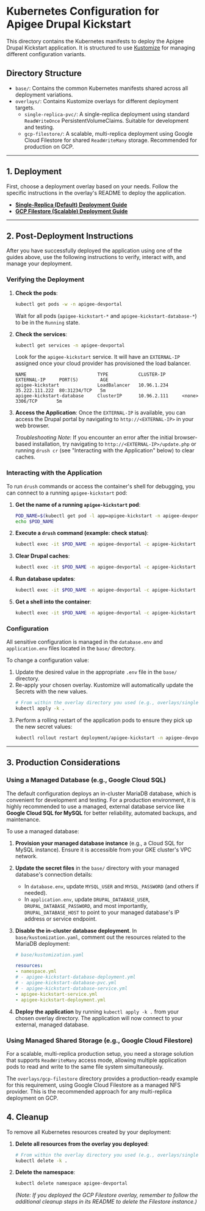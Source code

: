 # Kubernetes Configuration for Apigee Drupal Kickstart

This directory contains the Kubernetes manifests to deploy the Apigee Drupal Kickstart application. It is structured to use [Kustomize](https://kustomize.io/) for managing different configuration variants.

## Directory Structure

-   `base/`: Contains the common Kubernetes manifests shared across all deployment variations.
-   `overlays/`: Contains Kustomize overlays for different deployment targets.
    -   `single-replica-pvc/`: A single-replica deployment using standard `ReadWriteOnce` PersistentVolumeClaims. Suitable for development and testing.
    -   `gcp-filestore/`: A scalable, multi-replica deployment using Google Cloud Filestore for shared `ReadWriteMany` storage. Recommended for production on GCP.

---

## 1. Deployment

First, choose a deployment overlay based on your needs. Follow the specific instructions in the overlay's README to deploy the application.

-   **[Single-Replica (Default) Deployment Guide](./overlays/single-replica-pvc/README.md)**
-   **[GCP Filestore (Scalable) Deployment Guide](./overlays/gcp-filestore/README.md)**

---

## 2. Post-Deployment Instructions

After you have successfully deployed the application using one of the guides above, use the following instructions to verify, interact with, and manage your deployment.

### Verifying the Deployment

1.  **Check the pods**:
    ```sh
    kubectl get pods -w -n apigee-devportal
    ```
    Wait for all pods (`apigee-kickstart-*` and `apigee-kickstart-database-*`) to be in the `Running` state.

2.  **Check the services**:
    ```sh
    kubectl get services -n apigee-devportal
    ```
    Look for the `apigee-kickstart` service. It will have an `EXTERNAL-IP` assigned once your cloud provider has provisioned the load balancer.

    ```
    NAME                          TYPE           CLUSTER-IP      EXTERNAL-IP     PORT(S)        AGE
    apigee-kickstart              LoadBalancer   10.96.1.234     35.222.111.222  80:31234/TCP   5m
    apigee-kickstart-database     ClusterIP      10.96.2.111     <none>          3306/TCP       5m
    ```

3.  **Access the Application**:
    Once the `EXTERNAL-IP` is available, you can access the Drupal portal by navigating to `http://<EXTERNAL-IP>` in your web browser.

    *Troubleshooting Note*: If you encounter an error after the initial browser-based installation, try navigating to `http://<EXTERNAL-IP>/update.php` or running `drush cr` (see "Interacting with the Application" below) to clear caches.

### Interacting with the Application

To run `drush` commands or access the container's shell for debugging, you can connect to a running `apigee-kickstart` pod:

1.  **Get the name of a running `apigee-kickstart` pod**:
    ```sh
    POD_NAME=$(kubectl get pod -l app=apigee-kickstart -n apigee-devportal -o jsonpath='{.items[0].metadata.name}')
    echo $POD_NAME
    ```

2.  **Execute a `drush` command (example: check status)**:
    ```sh
    kubectl exec -it $POD_NAME -n apigee-devportal -c apigee-kickstart -- drush status
    ```

3.  **Clear Drupal caches**:
    ```sh
    kubectl exec -it $POD_NAME -n apigee-devportal -c apigee-kickstart -- drush cr
    ```

4.  **Run database updates**:
    ```sh
    kubectl exec -it $POD_NAME -n apigee-devportal -c apigee-kickstart -- drush updb -y
    ```

5.  **Get a shell into the container**:
    ```sh
    kubectl exec -it $POD_NAME -n apigee-devportal -c apigee-kickstart -- /bin/sh
    ```

### Configuration

All sensitive configuration is managed in the `database.env` and `application.env` files located in the `base/` directory.

To change a configuration value:

1.  Update the desired value in the appropriate `.env` file in the `base/` directory.
2.  Re-apply your chosen overlay. Kustomize will automatically update the Secrets with the new values.
    ```sh
    # From within the overlay directory you used (e.g., overlays/single-replica-pvc)
    kubectl apply -k .
    ```
3.  Perform a rolling restart of the application pods to ensure they pick up the new secret values:
    ```sh
    kubectl rollout restart deployment/apigee-kickstart -n apigee-devportal
    ```

---

## 3. Production Considerations

### Using a Managed Database (e.g., Google Cloud SQL)

The default configuration deploys an in-cluster MariaDB database, which is convenient for development and testing. For a production environment, it is highly recommended to use a managed, external database service like **Google Cloud SQL for MySQL** for better reliability, automated backups, and maintenance.

To use a managed database:

1.  **Provision your managed database instance** (e.g., a Cloud SQL for MySQL instance). Ensure it is accessible from your GKE cluster's VPC network.

2.  **Update the secret files** in the `base/` directory with your managed database's connection details:
    -   In `database.env`, update `MYSQL_USER` and `MYSQL_PASSWORD` (and others if needed).
    -   In `application.env`, update `DRUPAL_DATABASE_USER`, `DRUPAL_DATABASE_PASSWORD`, and most importantly, `DRUPAL_DATABASE_HOST` to point to your managed database's IP address or service endpoint.

3.  **Disable the in-cluster database deployment**. In `base/kustomization.yaml`, comment out the resources related to the MariaDB deployment:
    ```yaml
    # base/kustomization.yaml

    resources:
    - namespace.yml
    # - apigee-kickstart-database-deployment.yml
    # - apigee-kickstart-database-pvc.yml
    # - apigee-kickstart-database-service.yml
    - apigee-kickstart-service.yml
    - apigee-kickstart-deployment.yml
    ```

4.  **Deploy the application** by running `kubectl apply -k .` from your chosen overlay directory. The application will now connect to your external, managed database.

### Using Managed Shared Storage (e.g., Google Cloud Filestore)

For a scalable, multi-replica production setup, you need a storage solution that supports `ReadWriteMany` access mode, allowing multiple application pods to read and write to the same file system simultaneously.

The `overlays/gcp-filestore` directory provides a production-ready example for this requirement, using Google Cloud Filestore as a managed NFS provider. This is the recommended approach for any multi-replica deployment on GCP.

## 4. Cleanup

To remove all Kubernetes resources created by your deployment:

1.  **Delete all resources from the overlay you deployed**:
    ```sh
    # From within the overlay directory you used (e.g., overlays/single-replica-pvc)
    kubectl delete -k .
    ```

2.  **Delete the namespace**:
    ```sh
    kubectl delete namespace apigee-devportal
    ```
    *(Note: If you deployed the GCP Filestore overlay, remember to follow the additional cleanup steps in its README to delete the Filestore instance.)*